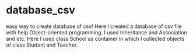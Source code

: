 # database_csv
easy way to create database of csv! Here I created a database of csv file with help Object-oriented programming. I used Inheritance and Association and etc. 
Here I used class School as container in which I collected objects of class Student and Teacher.
